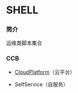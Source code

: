 # SHELL 

### 简介
运维类脚本集合

### CCB
  - [CloudPlatform](ccb/CloudPlatform)（云平台）
  
  - SelfService（自服务）
  
